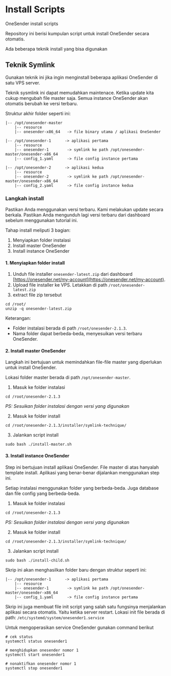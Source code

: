 # Install Scripts
OneSender install scripts

Repository ini berisi kumpulan script untuk install OneSender secara otomatis.

Ada beberapa teknik install yang bisa digunakan

## Teknik Symlink
Gunakan teknik ini jika ingin menginstall beberapa aplikasi OneSender di satu VPS server.

Teknik sysmlink ini dapat memudahkan maintenace. Ketika update kita cukup mengubah file master saja. Semua instance OneSender akan otomatis berubah ke versi terbaru.

Struktur akhir folder seperti ini:
```
|-- /opt/onesender-master
    |-- resource
    |-- onesender-x86_64   -> file binary utama / aplikasi OneSender

|-- /opt/onesender-1      -> aplikasi pertama
    |-- resource
    |-- onesender-1        -> symlink ke path /opt/onesender-master/onesender-x86_64
    |-- config_1.yaml      -> file config instance pertama

|-- /opt/onesender-2      -> aplikasi kedua
    |-- resource
    |-- onesender-2        -> symlink ke path /opt/onesender-master/onesender-x86_64
    |-- config_2.yaml      -> file config instance kedua
```

### Langkah install

Pastikan Anda menggunakan versi terbaru. Kami melakukan update secara berkala. Pastikan Anda mengunduh lagi versi terbaru dari dashboard sebelum  menggunakan tutorial ini.

Tahap install meliputi 3 bagian:
1. Menyiapkan folder instalasi
2. Install master OneSender
3. Install instance OneSender

#### 1. Menyiapkan folder install
1. Unduh file installer `onesender-latest.zip` dari dashboard [https://onesender.net/my-account](https://onesender.net/my-account). 
2. Upload file installer ke VPS. Letakkan di path `/root/onesender-latest.zip`
3. extract file zip tersebut 
```
cd /root/
unzip -q onesender-latest.zip
```
Keterangan:
- Folder instalasi berada di path `/root/onesender-2.1.3`.
- Nama folder dapat berbeda-beda, menyesuikan versi terbaru OneSender.

#### 2. Install master OneSender
Langkah ini bertujuan untuk memindahkan file-file master yang diperlukan untuk install OneSender.

Lokasi folder master berada di path `/opt/onesender-master`.

1. Masuk ke folder instalasi
```
cd /root/onesender-2.1.3
```
*PS: Sesuikan folder instalasi dengan versi yang digunakan*

2. Masuk ke folder install
```
cd /root/onesender-2.1.3/installer/symlink-technique/
```

3. Jalankan script install
``` 
sudo bash ./install-master.sh
```

#### 3. Install instance OneSender
Step ini bertujuan install aplikasi OneSender. File master di atas hanyalah template install. Aplikasi yang benar-benar dijalankan menggunakan step ini.

Setiap instalasi menggunakan folder yang berbeda-beda. Juga database dan file config yang berbeda-beda.

1. Masuk ke folder instalasi
```
cd /root/onesender-2.1.3
```
*PS: Sesuikan folder instalasi dengan versi yang digunakan*

2. Masuk ke folder install
```
cd /root/onesender-2.1.3/installer/symlink-technique/
```

3. Jalankan script install
``` 
sudo bash ./install-child.sh
```

Skrip ini akan menghasilkan folder baru dengan struktur seperti ini:
```
|-- /opt/onesender-1      -> aplikasi pertama
    |-- resource
    |-- onesender-1        -> symlink ke path /opt/onesender-master/onesender-x86_64
    |-- config_1.yaml      -> file config instance pertama
```

Skrip ini juga membuat file init script yang salah satu fungsinya menjalankan aplikasi secara otomatis. Yaitu ketika server restart.
Lokasi init file berada di path: `/etc/systemd/system/onesender1.service`

Untuk mengoperasikan service OneSender gunakan command berikut
```
# cek status
systemctl status onesender1

# menghidupkan onesender nomor 1
systemctl start onesender1

# nonaktifkan onesender nomor 1
systemctl stop onesender1
```
